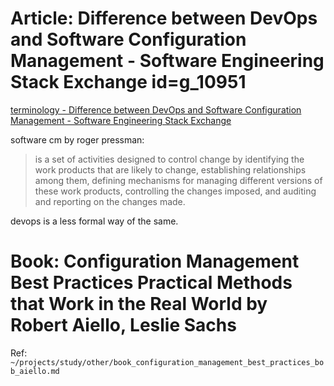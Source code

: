 
# Article: Difference between DevOps and Software Configuration Management - Software Engineering Stack Exchange id=g_10951

[terminology - Difference between DevOps and Software Configuration Management - Software Engineering Stack Exchange](https://softwareengineering.stackexchange.com/questions/130850/difference-between-devops-and-software-configuration-management)

software cm by roger pressman:

> is a set of activities designed to control change by identifying the work products that are likely to change, establishing relationships among them, defining mechanisms for managing different versions of these work products, controlling the changes imposed, and auditing and reporting on the changes made.

devops is a less formal way of the same. 

# Book: Configuration Management Best Practices Practical Methods that Work in the Real World by Robert Aiello, Leslie Sachs 

Ref: `~/projects/study/other/book_configuration_management_best_practices_bob_aiello.md`
